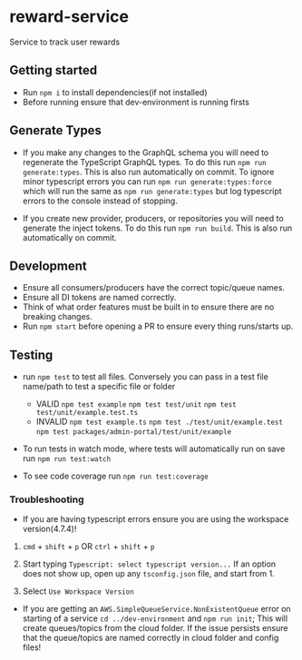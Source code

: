 # reward-service

Service to track user rewards

## Getting started

- Run `npm i` to install dependencies(if not installed)
- Before running ensure that dev-environment is running firsts

## Generate Types

- If you make any changes to the GraphQL schema you will need to regenerate the TypeScript GraphQL types. To do this run `npm run generate:types`. This is also run automatically on commit. To ignore minor typescript errors you can run `npm run generate:types:force` which will run the same as `npm run generate:types` but log typescript errors to the console instead of stopping.

- If you create new provider, producers, or repositories you will need to generate the inject tokens. To do this run `npm run build`. This is also run automatically on commit.

## Development

- Ensure all consumers/producers have the correct topic/queue names.
- Ensure all DI tokens are named correctly.
- Think of what order features must be built in to ensure there are no breaking changes.
- Run `npm start` before opening a PR to ensure every thing runs/starts up.

## Testing

- run `npm test` to test all files. Conversely you can pass in a test file name/path to test a specific file or folder

  - VALID `npm test example` `npm test test/unit` `npm test test/unit/example.test.ts`
  - INVALID `npm test example.ts` `npm test ./test/unit/example.test` `npm test packages/admin-portal/test/unit/example`

- To run tests in watch mode, where tests will automatically run on save run `npm run test:watch`

- To see code coverage run `npm run test:coverage`

### Troubleshooting

- If you are having typescript errors ensure you are using the workspace version(4.7.4)!

1. `cmd` + `shift` + `p` OR `ctrl` + `shift` + `p`
2. Start typing `Typescript: select typescript version...`
   If an option does not show up, open up any `tsconfig.json` file, and start from 1.

3. Select `Use Workspace Version`

- If you are getting an `AWS.SimpleQueueService.NonExistentQueue` error on starting of a service `cd ../dev-environment` and `npm run init`; This will create queues/topics from the cloud folder.
  If the issue persists ensure that the queue/topics are named correctly in cloud folder and config files!
